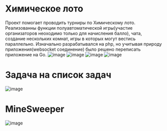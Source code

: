 # Химическое лото
Проект помогает проводить турниры по Химическому лото.
Реализованны функции полуавтоматической игры(участие организаторов неоходимо только для начисления балло), чата, создание нескольких комнат, игры в которых могут вестись параллельно.
Изначально разрабатывался на php, но учитывая природу приложения(websocket соединение) было решено переписать приложение на Go.
![image](https://github.com/anrew1002/Portfolio-/assets/91276494/8e29f374-06c5-42f0-be71-78e0143792f4)
![image](https://github.com/anrew1002/Portfolio-/assets/91276494/e3fae764-3371-46bf-9367-1e6ceeaf41ac)
![image](https://github.com/anrew1002/Portfolio-/assets/91276494/48831ce7-353d-4d7a-95a4-8d70b76ade6d)
![image](https://github.com/anrew1002/Portfolio-/assets/91276494/fe27f4bd-3cfc-495f-a383-736b79124bfd)
# Задача на список задач
![image](https://github.com/anrew1002/Portfolio-/assets/91276494/da201545-2e8a-4b63-a562-6230d0dae695)
# MineSweeper
![image](https://github.com/anrew1002/Portfolio-/assets/91276494/f47dd6d1-d273-4015-a1d3-ce18e5b3a94d)

